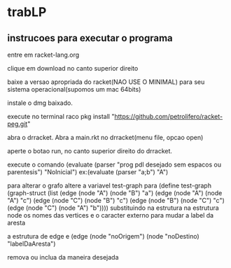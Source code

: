 # trabLP

## instrucoes para executar o programa

entre em racket-lang.org

clique em download no canto superior direito

baixe a versao apropriada do racket(NAO USE O MINIMAL) para seu sistema operacional(supomos um mac 64bits)

instale o dmg baixado.

execute no terminal raco pkg install "https://github.com/petrolifero/racket-peg.git"

abra o drracket. Abra a main.rkt no drracket(menu file, opcao open)

aperte o botao run, no canto superior direito do drracket.

execute o comando (evaluate (parser "prog pdl desejado sem espacos ou parentesis") "NoInicial")
ex:(evaluate (parser "a;b") "A")

para alterar o grafo altere a variavel test-graph para 
(define test-graph (graph-struct (list (edge (node "A") (node "B") "a") (edge (node "A") (node "A") "c")
                                       (edge (node "C") (node "B") "c") (edge (node "B") (node "C") "c")
                                       (edge (node "C") (node "A") "b"))))
substituindo na estrutura na estrutura node os nomes das vertices e o caracter externo para mudar a label da aresta

a estrutura de edge e (edge (node "noOrigem") (node "noDestino) "labelDaAresta")

remova ou inclua da maneira desejada

